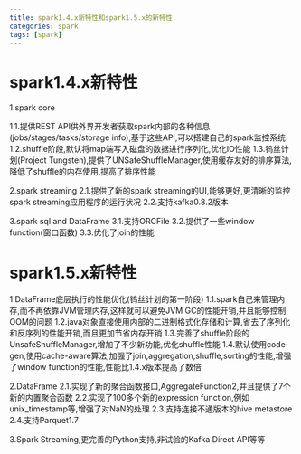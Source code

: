 ```yaml
---
title: spark1.4.x新特性和spark1.5.x的新特性
categories: spark  
tags: [spark]
---
```


# spark1.4.x新特性

1.spark core

1.1.提供REST API供外界开发者获取spark内部的各种信息(jobs/stages/tasks/storage info),基于这些API,可以搭建自己的spark监控系统
1.2.shuffle阶段,默认将map端写入磁盘的数据进行序列化,优化IO性能
1.3.钨丝计划(Project Tungsten),提供了UNSafeShuffleManager,使用缓存友好的排序算法,降低了shuffle的内存使用,提高了排序性能


2.spark streaming
2.1.提供了新的spark streaming的UI,能够更好,更清晰的监控spark streaming应用程序的运行状况
2.2.支持kafka0.8.2版本

3.spark sql and DataFrame
3.1.支持ORCFile
3.2.提供了一些window function(窗口函数)
3.3.优化了join的性能



# spark1.5.x新特性
1.DataFrame底层执行的性能优化(钨丝计划的第一阶段)
1.1.spark自己来管理内存,而不再依靠JVM管理内存,这样就可以避免JVM GC的性能开销,并且能够控制OOM的问题
1.2.java对象直接使用内部的二进制格式化存储和计算,省去了序列化和反序列的性能开销,而且更加节省内存开销
1.3.完善了shuffle阶段的UnsafeShuffleManager,增加了不少新功能,优化shuffle性能
1.4.默认使用code-gen,使用cache-aware算法,加强了join,aggregation,shuffle,sorting的性能,增强了window function的性能,性能比1.4.x版本提高了数倍

2.DataFrame
2.1.实现了新的聚合函数接口,AggregateFunction2,并且提供了7个新的内置聚合函数
2.2.实现了100多个新的expression function,例如unix_timestamp等,增强了对NaN的处理
2.3.支持连接不通版本的hive metastore
2.4.支持Parquet1.7

3.Spark Streaming,更完善的Python支持,非试验的Kafka Direct API等等


